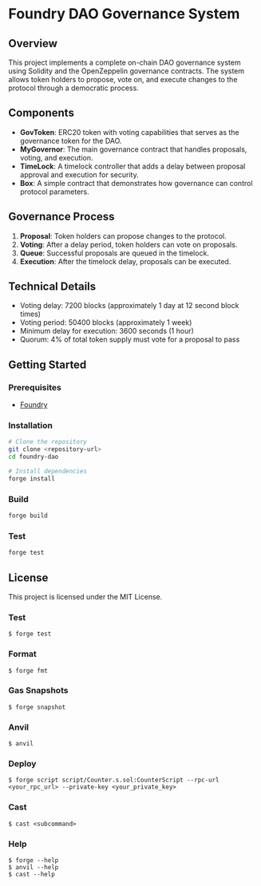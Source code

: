 # Foundry DAO Governance System

## Overview

This project implements a complete on-chain DAO governance system using Solidity and the OpenZeppelin governance contracts. The system allows token holders to propose, vote on, and execute changes to the protocol through a democratic process.

## Components

- **GovToken**: ERC20 token with voting capabilities that serves as the governance token for the DAO.
- **MyGovernor**: The main governance contract that handles proposals, voting, and execution.
- **TimeLock**: A timelock controller that adds a delay between proposal approval and execution for security.
- **Box**: A simple contract that demonstrates how governance can control protocol parameters.

## Governance Process

1. **Proposal**: Token holders can propose changes to the protocol.
2. **Voting**: After a delay period, token holders can vote on proposals.
3. **Queue**: Successful proposals are queued in the timelock.
4. **Execution**: After the timelock delay, proposals can be executed.

## Technical Details

- Voting delay: 7200 blocks (approximately 1 day at 12 second block times)
- Voting period: 50400 blocks (approximately 1 week)
- Minimum delay for execution: 3600 seconds (1 hour)
- Quorum: 4% of total token supply must vote for a proposal to pass

## Getting Started

### Prerequisites

- [Foundry](https://book.getfoundry.sh/getting-started/installation)

### Installation

```bash
# Clone the repository
git clone <repository-url>
cd foundry-dao

# Install dependencies
forge install
```

### Build

```bash
forge build
```

### Test

```bash
forge test
```

## License

This project is licensed under the MIT License.

### Test

```shell
$ forge test
```

### Format

```shell
$ forge fmt
```

### Gas Snapshots

```shell
$ forge snapshot
```

### Anvil

```shell
$ anvil
```

### Deploy

```shell
$ forge script script/Counter.s.sol:CounterScript --rpc-url <your_rpc_url> --private-key <your_private_key>
```

### Cast

```shell
$ cast <subcommand>
```

### Help

```shell
$ forge --help
$ anvil --help
$ cast --help
```
